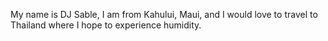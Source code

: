 My name is DJ Sable, I am from Kahului, Maui, and I would love to travel to Thailand where I hope to experience humidity.
